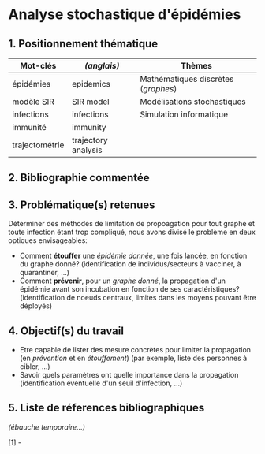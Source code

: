 # Analyse stochastique d'épidémies

## 1. Positionnement thématique
|Mot-clés|*(anglais)*|Thèmes|
|---|---|---|
| épidémies|epidemics|Mathématiques discrètes (*graphes*)|
|modèle SIR|SIR model|Modélisations stochastiques|
|infections|infections|Simulation informatique|
|immunité|immunity||
|trajectométrie|trajectory analysis||

## 2. Bibliographie commentée

## 3. Problématique(s) retenues

Déterminer des méthodes de limitation de propoagation pour tout graphe et toute infection étant trop compliqué, nous avons divisé le problème en deux optiques envisageables:

- Comment **étouffer** une *épidémie donnée*, une fois lancée, en fonction du graphe donné? (identification de individus/secteurs à vacciner, à quarantiner, ...)
- Comment **prévenir**, pour un *graphe donné*, la propagation d'un épidémie avant son incubation en fonction de ses caractéristiques? (identification de noeuds centraux, limites dans les moyens pouvant être déployés)

## 4. Objectif(s) du travail

- Etre capable de lister des mesure concrètes pour limiter la propagation (en *prévention* et en *étouffement*) (par exemple, liste des personnes à cibler, ...)
- Savoir quels paramètres ont quelle importance dans la propagation (identification éventuelle d'un seuil d'infection, ...)

## 5. Liste de réferences bibliographiques
*(ébauche temporaire...)*

[1] - 